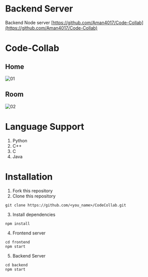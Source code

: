 # Backend Server

Backend Node server [https://github.com/Aman4017/Code-Collab](https://github.com/Aman4017/Code-Collab)

# Code-Collab
## Home
![01](https://github.com/Aman4017/CodeCollab/assets/108785124/7f98e3bf-28f0-4f6b-bc30-2613bb43a32f)

## Room
![02](https://github.com/Aman4017/CodeCollab/assets/108785124/82a58713-70ef-414c-bf40-1c83bfdba733)

# Language Support
1. Python
2. C++
3. C
4. Java

# Installation

1. Fork this repository
2. Clone this repository
```
git clone https://github.com/<you_name>/CodeCollab.git
```
3. Install dependencies
```
npm install
```
4. Frontend server
```
cd frontend
npm start
```
5. Backend Server
```
cd backend
npm start
```
